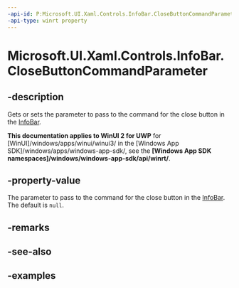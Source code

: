 ```yaml
---
-api-id: P:Microsoft.UI.Xaml.Controls.InfoBar.CloseButtonCommandParameter
-api-type: winrt property
---
```


# Microsoft.UI.Xaml.Controls.InfoBar.CloseButtonCommandParameter

<!--
public object CloseButtonCommandParameter { get; set; }
-->


## -description

Gets or sets the parameter to pass to the command for the close button in the [InfoBar](infobar.md).

**This documentation applies to WinUI 2 for UWP** for [WinUI]/windows/apps/winui/winui3/ in the [Windows App SDK]/windows/apps/windows-app-sdk/, see the **[Windows App SDK namespaces]/windows/windows-app-sdk/api/winrt/**.

## -property-value

The parameter to pass to the command for the close button in the [InfoBar](infobar.md). The default is `null`.

## -remarks

## -see-also

## -examples


